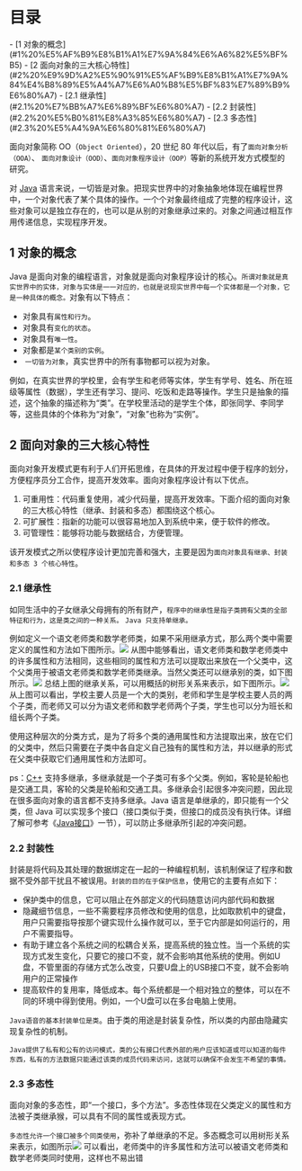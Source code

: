 <h1>目录</h1>
- [1 对象的概念](#1%20%E5%AF%B9%E8%B1%A1%E7%9A%84%E6%A6%82%E5%BF%B5)
- [2 面向对象的三大核心特性](#2%20%E9%9D%A2%E5%90%91%E5%AF%B9%E8%B1%A1%E7%9A%84%E4%B8%89%E5%A4%A7%E6%A0%B8%E5%BF%83%E7%89%B9%E6%80%A7)
	- [2.1 继承性](#2.1%20%E7%BB%A7%E6%89%BF%E6%80%A7)
	- [2.2 封装性](#2.2%20%E5%B0%81%E8%A3%85%E6%80%A7)
	- [2.3 多态性](#2.3%20%E5%A4%9A%E6%80%81%E6%80%A7)

面向对象简称 OO（`Object Oriented`），20 世纪 80 年代以后，有了`面向对象分析（OOA）`、 `面向对象设计（OOD）`、`面向对象程序设计（OOP）`等新的系统开发方式模型的研究。

对 [Java](http://c.biancheng.net/java/) 语言来说，一切皆是对象。把现实世界中的对象抽象地体现在编程世界中，一个对象代表了某个具体的操作。一个个对象最终组成了完整的程序设计，这些对象可以是独立存在的，也可以是从别的对象继承过来的。对象之间通过相互作用传递信息，实现程序开发。

## 1 对象的概念

Java 是面向对象的编程语言，对象就是面向对象程序设计的核心。`所谓对象就是真实世界中的实体，对象与实体是一一对应的，也就是说现实世界中每一个实体都是一个对象，它是一种具体的概念。`对象有以下特点：

- 对象具有`属性和行为`。
- 对象具有`变化的状态`。
- 对象具有`唯一性`。
- 对象都是`某个类别的实例`。
-  `一切皆为对象`，真实世界中的所有事物都可以视为对象。

例如，在真实世界的学校里，会有学生和老师等实体，学生有学号、姓名、所在班级等属性（数据），学生还有学习、提问、吃饭和走路等操作。学生只是抽象的描述，这个抽象的描述称为“类”。在学校里活动的是学生个体，即张同学、李同学等，这些具体的个体称为“对象”，“对象”也称为“实例”。

## 2 面向对象的三大核心特性

面向对象开发模式更有利于人们开拓思维，在具体的开发过程中便于程序的划分，方便程序员分工合作，提高开发效率。面向对象程序设计有以下优点。

1. 可重用性：代码重复使用，减少代码量，提高开发效率。下面介绍的面向对象的三大核心特性（继承、封装和多态）都围绕这个核心。
2. 可扩展性：指新的功能可以很容易地加入到系统中来，便于软件的修改。
3. 可管理性：能够将功能与数据结合，方便管理。

该开发模式之所以使程序设计更加完善和强大，主要是因为`面向对象具有继承、封装和多态 3 个核心特性`。

### 2.1 继承性

如同生活中的子女继承父母拥有的所有财产，`程序中的继承性是指子类拥有父类的全部特征和行为，这是类之间的一种关系。` `Java 只支持单继承。  `
  
例如定义一个语文老师类和数学老师类，如果不采用继承方式，那么两个类中需要定义的属性和方法如下图所示。![](https://image-for.oss-cn-guangzhou.aliyuncs.com/for-obsidian/Java_Study/2_%E5%AD%A6%E4%B9%A0%E7%AC%94%E8%AE%B0/1_Java%E8%AF%AD%E8%A8%80%E6%A0%B8%E5%BF%83/1_Java%E5%9F%BA%E7%A1%80/1_Java%E5%A4%8D%E4%B9%A0%E7%AC%94%E8%AE%B0/Pasted%20image%2020231014121929.png)
从图中能够看出，语文老师类和数学老师类中的许多属性和方法相同，这些相同的属性和方法可以提取出来放在一个父类中，这个父类用于被语文老师类和数学老师类继承。当然父类还可以继承别的类，如下图所示。![](https://image-for.oss-cn-guangzhou.aliyuncs.com/for-obsidian/Java_Study/2_%E5%AD%A6%E4%B9%A0%E7%AC%94%E8%AE%B0/1_Java%E8%AF%AD%E8%A8%80%E6%A0%B8%E5%BF%83/1_Java%E5%9F%BA%E7%A1%80/1_Java%E5%A4%8D%E4%B9%A0%E7%AC%94%E8%AE%B0/Pasted%20image%2020231014122003.png)
总结上图的继承关系，可以用概括的树形关系来表示，如下图所示。![](https://image-for.oss-cn-guangzhou.aliyuncs.com/for-obsidian/Java_Study/2_%E5%AD%A6%E4%B9%A0%E7%AC%94%E8%AE%B0/1_Java%E8%AF%AD%E8%A8%80%E6%A0%B8%E5%BF%83/1_Java%E5%9F%BA%E7%A1%80/1_Java%E5%A4%8D%E4%B9%A0%E7%AC%94%E8%AE%B0/Pasted%20image%2020231014122036.png)
从上图可以看出，学校主要人员是一个大的类别，老师和学生是学校主要人员的两个子类，而老师又可以分为语文老师和数学老师两个子类，学生也可以分为班长和组长两个子类。

使用这种层次的分类方式，是为了将多个类的通用属性和方法提取出来，放在它们的父类中，然后只需要在子类中各自定义自己独有的属性和方法，并以继承的形式在父类中获取它们通用属性和方法即可。

ps：[C++](https://c.biancheng.net/cplus/) 支持多继承，多继承就是一个子类可有多个父类。例如，客轮是轮船也是交通工具，客轮的父类是轮船和交通工具。多继承会引起很多冲突问题，因此现在很多面向对象的语言都不支持多继承。Java 语言是单继承的，即只能有一个父类，但 Java 可以实现多个接口（接口类似于类，但接口的成员没有执行体。详细了解可参考《[Java接口](https://c.biancheng.net/view/6540.html)》一节），可以防止多继承所引起的冲突问题。
### 2.2 封装性

封装是将代码及其处理的数据绑定在一起的一种编程机制，该机制保证了程序和数据不受外部干扰且不被误用。`封装的目的在于保护信息`，使用它的主要有点如下：
- 保护类中的信息，它可以阻止在外部定义的代码随意访问内部代码和数据
- 隐藏细节信息，一些不需要程序员修改和使用的信息，比如取款机中的键盘，用户只需要指导按那个键实现什么操作就可以，至于它内部是如何运行的，用户不需要指导。
- 有助于建立各个系统之间的松耦合关系，提高系统的独立性。当一个系统的实现方式发生变化，只要它的接口不变，就不会影响其他系统的使用。例如U盘，不管里面的存储方式怎么改变，只要U盘上的USB接口不变，就不会影响用户的正常操作
- 提高软件的复用率，降低成本。每个系统都是一个相对独立的整体，可以在不同的环境中得到使用。例如，一个U盘可以在多台电脑上使用。

`Java语音的基本封装单位是类`。由于类的用途是封装复杂性，所以类的内部由隐藏实现复杂性的机制。

`Java提供了私有和公有的访问模式，类的公有接口代表外部的用户应该知道或可以知道的每件东西，私有的方法数据只能通过该类的成员代码来访问，这就可以确保不会发生不希望的事情。`
### 2.3 多态性

面向对象的多态性，即“一个接口，多个方法”。多态性体现在父类定义的属性和方法被子类继承猴，可以具有不同的属性或表现方式。

`多态性允许一个接口被多个同类使用`，弥补了单继承的不足。多态概念可以用树形关系来表示，如图所示![](https://image-for.oss-cn-guangzhou.aliyuncs.com/for-obsidian/Java_Study/2_%E5%AD%A6%E4%B9%A0%E7%AC%94%E8%AE%B0/1_Java%E8%AF%AD%E8%A8%80%E6%A0%B8%E5%BF%83/1_Java%E5%9F%BA%E7%A1%80/1_Java%E5%A4%8D%E4%B9%A0%E7%AC%94%E8%AE%B0/image-20240131215756360.png)
可以看出，老师类中的许多属性和方法可以被语文老师类和数学老师类同时使用，这样也不易出错

